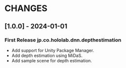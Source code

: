# CHANGES

## [1.0.0] - 2024-01-01

### First Release jp.co.hololab.dnn.depthestimation

- Add support for Unity Package Manager.
- Add depth estimation using MiDaS.
- Add sample scene for depth estimation.
